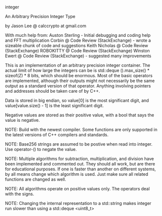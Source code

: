 integer

An Arbitrary Precision Integer Type

by Jason Lee @ calccrypto at gmail.com

With much help from:
    Auston Sterling - Initial debugging and coding help and FFT multiplication
    Corbin @ Code Review (StackExchange) - wrote a sizeable chunk of code and suggestions
    Keith Nicholas  @ Code Review (StackExchange)
    ROBOKITTY @ Code Review (StackExchange)
    Winston Ewert @ Code Review (StackExchange) - suggested many improvements

This is an implementation of an arbitrary precision integer
container. The actual limit of how large the integers can
be is std::deque <Z>().max_size() * sizeof(Z) * 8 bits, which
should be enormous. Most of the basic operators are implemented,
although their outputs might not necessarily be the same output
as a standard version of that operator. Anything involving
pointers and addresses should be taken care of by C++.

Data is stored in big endian, so value[0] is the most
significant digit, and value[value.size() - 1] is the
least significant digit.

Negative values are stored as their positive value,
with a bool that says the value is negative.

NOTE: Build with the newest compiler. Some functions are only
      supported in the latest versions of C++ compilers and
      standards.

NOTE: Base256 strings are assumed to be postive when read into
      integer. Use operator-() to negate the value.

NOTE: Multiple algorithms for subtraction, multiplication, and
      division have been implemented and commented out. They
      should all work, but are there for educational purposes.
      If one is faster than another on different systems, by
      all means change which algorithm is used. Just make sure
      all related functions are changed as well.

NOTE: All algorithms operate on positive values only. The
      operators deal with the signs.

NOTE: Changing the internal representation to a std::string
      makes integer run slower than using a std::deque <uint8_t>
